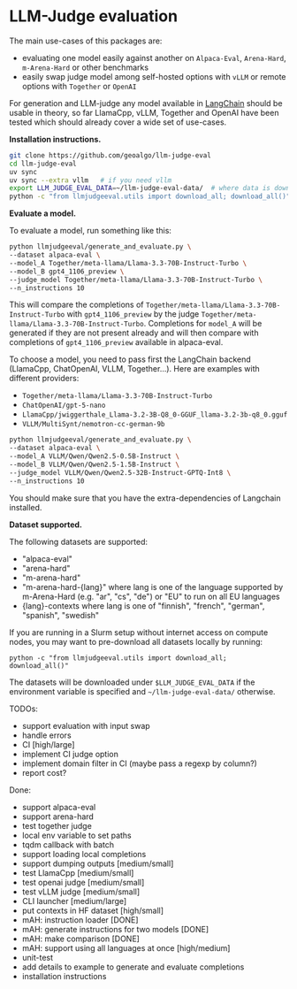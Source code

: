 # LLM-Judge evaluation

The main use-cases of this packages are:
* evaluating one model easily against another on `Alpaca-Eval`, `Arena-Hard`, `m-Arena-Hard` or other benchmarks
* easily swap judge model among self-hosted options with `vLLM` or remote options with `Together` or `OpenAI`

For generation and LLM-judge any model available in [LangChain](https://python.langchain.com/docs/integrations/chat/]) should be usable in theory, so far LlamaCpp, vLLM, 
Together and OpenAI have been tested which should already cover a wide set of use-cases.


**Installation instructions.**

```bash
git clone https://github.com/geoalgo/llm-judge-eval
cd llm-judge-eval
uv sync 
uv sync --extra vllm   # if you need vllm
export LLM_JUDGE_EVAL_DATA=~/llm-judge-eval-data/  # where data is downloaded
python -c "from llmjudgeeval.utils import download_all; download_all()"  # if you need to download all datasets at once
```


**Evaluate a model.** 

To evaluate a model, run something like this:
```bash
python llmjudgeeval/generate_and_evaluate.py \
--dataset alpaca-eval \
--model_A Together/meta-llama/Llama-3.3-70B-Instruct-Turbo \
--model_B gpt4_1106_preview \
--judge_model Together/meta-llama/Llama-3.3-70B-Instruct-Turbo \
--n_instructions 10 
```

This will compare the completions of `Together/meta-llama/Llama-3.3-70B-Instruct-Turbo` with `gpt4_1106_preview` 
by the judge `Together/meta-llama/Llama-3.3-70B-Instruct-Turbo`. Completions for `model_A` will be generated if they 
are not present already and will then compare with completions
of `gpt4_1106_preview` available in alpaca-eval.

To choose a model, you need to pass first the LangChain backend (LlamaCpp, ChatOpenAI, VLLM, Together...).
Here are examples with different providers:
* `Together/meta-llama/Llama-3.3-70B-Instruct-Turbo` 
* `ChatOpenAI/gpt-5-nano`
* `LlamaCpp/jwiggerthale_Llama-3.2-3B-Q8_0-GGUF_llama-3.2-3b-q8_0.gguf`
* `VLLM/MultiSynt/nemotron-cc-german-9b`

```bash
python llmjudgeeval/generate_and_evaluate.py \
--dataset alpaca-eval \
--model_A VLLM/Qwen/Qwen2.5-0.5B-Instruct \
--model_B VLLM/Qwen/Qwen2.5-1.5B-Instruct \
--judge_model VLLM/Qwen/Qwen2.5-32B-Instruct-GPTQ-Int8 \
--n_instructions 10 
```

You should make sure that you have the extra-dependencies of Langchain installed.

**Dataset supported.**

The following datasets are supported:
* "alpaca-eval"
* "arena-hard"
* "m-arena-hard"
* "m-arena-hard-{lang}" where lang is one of the language supported by m-Arena-Hard (e.g. "ar", "cs", "de") or "EU" to 
run on all EU languages
* {lang}-contexts where lang is one of "finnish", "french", "german", "spanish", "swedish"

If you are running in a Slurm setup without internet access on compute nodes, you may want to pre-download all datasets
locally by running:

```
python -c "from llmjudgeeval.utils import download_all; download_all()"
```

The datasets will be downloaded under `$LLM_JUDGE_EVAL_DATA` if the environment variable is specified and 
`~/llm-judge-eval-data/` otherwise. 

TODOs:
* support evaluation with input swap 
* handle errors
* CI [high/large]
* implement CI judge option
* implement domain filter in CI (maybe pass a regexp by column?)
* report cost? 

Done:
* support alpaca-eval
* support arena-hard
* test together judge
* local env variable to set paths
* tqdm callback with batch
* support loading local completions
* support dumping outputs [medium/small]
* test LlamaCpp [medium/small]
* test openai judge [medium/small]
* test vLLM judge [medium/small]
* CLI launcher [medium/large]
* put contexts in HF dataset [high/small]
* mAH: instruction loader [DONE]
* mAH: generate instructions for two models [DONE] 
* mAH: make comparison [DONE]
* mAH: support using all languages at once [high/medium]
* unit-test
* add details to example to generate and evaluate completions
* installation instructions